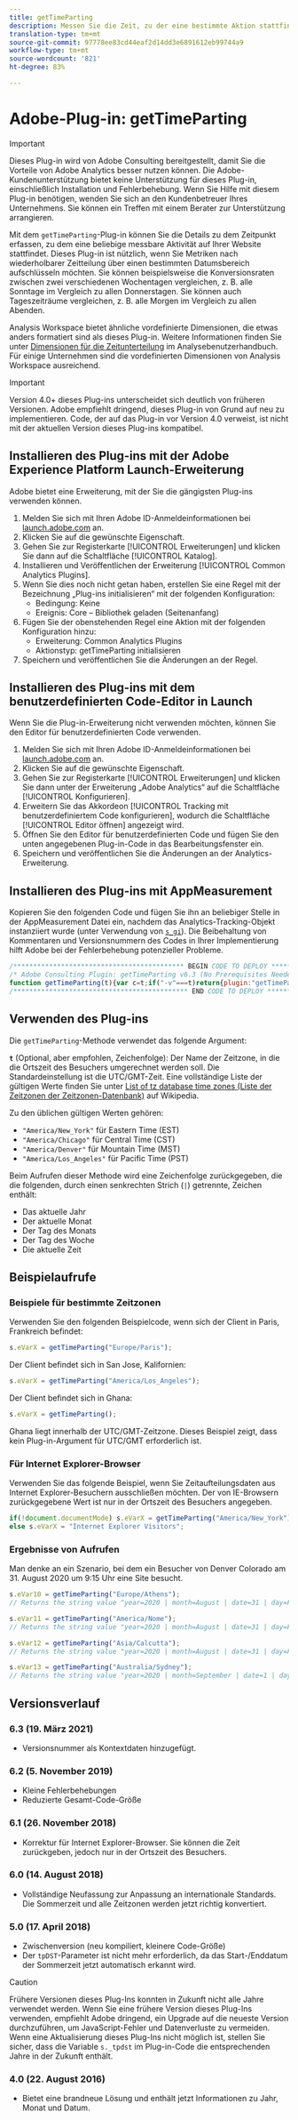 ```yaml
---
title: getTimeParting
description: Messen Sie die Zeit, zu der eine bestimmte Aktion stattfindet.
translation-type: tm+mt
source-git-commit: 97778ee83cd44eaf2d14dd3e6891612eb99744a9
workflow-type: tm+mt
source-wordcount: '821'
ht-degree: 83%

---
```



# Adobe-Plug-in: getTimeParting

>[!IMPORTANT]
>
>Dieses Plug-in wird von Adobe Consulting bereitgestellt, damit Sie die Vorteile von Adobe Analytics besser nutzen können. Die Adobe-Kundenunterstützung bietet keine Unterstützung für dieses Plug-in, einschließlich Installation und Fehlerbehebung. Wenn Sie Hilfe mit diesem Plug-in benötigen, wenden Sie sich an den Kundenbetreuer Ihres Unternehmens. Sie können ein Treffen mit einem Berater zur Unterstützung arrangieren.

Mit dem `getTimeParting`-Plug-in können Sie die Details zu dem Zeitpunkt erfassen, zu dem eine beliebige messbare Aktivität auf Ihrer Website stattfindet. Dieses Plug-in ist nützlich, wenn Sie Metriken nach wiederholbarer Zeitteilung über einen bestimmten Datumsbereich aufschlüsseln möchten. Sie können beispielsweise die Konversionsraten zwischen zwei verschiedenen Wochentagen vergleichen, z. B. alle Sonntage im Vergleich zu allen Donnerstagen. Sie können auch Tageszeiträume vergleichen, z. B. alle Morgen im Vergleich zu allen Abenden.

Analysis Workspace bietet ähnliche vordefinierte Dimensionen, die etwas anders formatiert sind als dieses Plug-in. Weitere Informationen finden Sie unter [Dimensionen für die Zeitunterteilung](/help/analyze/analysis-workspace/components/dimensions/time-parting-dimensions.md) im Analysebenutzerhandbuch. Für einige Unternehmen sind die vordefinierten Dimensionen von Analysis Workspace ausreichend.

>[!IMPORTANT]
>
>Version 4.0+ dieses Plug-ins unterscheidet sich deutlich von früheren Versionen. Adobe empfiehlt dringend, dieses Plug-in von Grund auf neu zu implementieren. Code, der auf das Plug-in vor Version 4.0 verweist, ist nicht mit der aktuellen Version dieses Plug-ins kompatibel.

## Installieren des Plug-ins mit der Adobe Experience Platform Launch-Erweiterung

Adobe bietet eine Erweiterung, mit der Sie die gängigsten Plug-ins verwenden können.

1. Melden Sie sich mit Ihren Adobe ID-Anmeldeinformationen bei [launch.adobe.com](https://launch.adobe.com) an.
1. Klicken Sie auf die gewünschte Eigenschaft.
1. Gehen Sie zur Registerkarte [!UICONTROL Erweiterungen] und klicken Sie dann auf die Schaltfläche [!UICONTROL Katalog].
1. Installieren und Veröffentlichen der Erweiterung [!UICONTROL Common Analytics Plugins].
1. Wenn Sie dies noch nicht getan haben, erstellen Sie eine Regel mit der Bezeichnung „Plug-ins initialisieren“ mit der folgenden Konfiguration:
   * Bedingung: Keine
   * Ereignis: Core – Bibliothek geladen (Seitenanfang)
1. Fügen Sie der obenstehenden Regel eine Aktion mit der folgenden Konfiguration hinzu:
   * Erweiterung: Common Analytics Plugins
   * Aktionstyp: getTimeParting initialisieren
1. Speichern und veröffentlichen Sie die Änderungen an der Regel.

## Installieren des Plug-ins mit dem benutzerdefinierten Code-Editor in Launch

Wenn Sie die Plug-in-Erweiterung nicht verwenden möchten, können Sie den Editor für benutzerdefinierten Code verwenden.

1. Melden Sie sich mit Ihren Adobe ID-Anmeldeinformationen bei [launch.adobe.com](https://launch.adobe.com) an.
1. Klicken Sie auf die gewünschte Eigenschaft.
1. Gehen Sie zur Registerkarte [!UICONTROL Erweiterungen] und klicken Sie dann unter der Erweiterung „Adobe Analytics“ auf die Schaltfläche [!UICONTROL Konfigurieren].
1. Erweitern Sie das Akkordeon [!UICONTROL Tracking mit benutzerdefiniertem Code konfigurieren], wodurch die Schaltfläche [!UICONTROL Editor öffnen] angezeigt wird.
1. Öffnen Sie den Editor für benutzerdefinierten Code und fügen Sie den unten angegebenen Plug-in-Code in das Bearbeitungsfenster ein.
1. Speichern und veröffentlichen Sie die Änderungen an der Analytics-Erweiterung.

## Installieren des Plug-ins mit AppMeasurement

Kopieren Sie den folgenden Code und fügen Sie ihn an beliebiger Stelle in der AppMeasurement Datei ein, nachdem das Analytics-Tracking-Objekt instanziiert wurde (unter Verwendung von [`s_gi`](../functions/s-gi.md)). Die Beibehaltung von Kommentaren und Versionsnummern des Codes in Ihrer Implementierung hilft Adobe bei der Fehlerbehebung potenzieller Probleme.

```js
/******************************************* BEGIN CODE TO DEPLOY *******************************************/
/* Adobe Consulting Plugin: getTimeParting v6.3 (No Prerequisites Needed) */
function getTimeParting(t){var c=t;if("-v"===t)return{plugin:"getTimeParting",version:"6.3"};a:{if("undefined"!==typeof window.s_c_il){var a=0;for(var b;a<window.s_c_il.length;a++)if(b=window.s_c_il[a],b._c&&"s_c"===b._c){a=b;break a}}a=void 0}"undefined"!==typeof a&&(a.contextData.getTimeParting="6.3");c=document.documentMode?void 0:c||"Etc/GMT";a=(new Date).toLocaleDateString("en-US",{timeZone:c,minute:"numeric",hour:"numeric",weekday:"long",day:"numeric",year:"numeric",month:"long"});a=/([a-zA-Z]+).*?([a-zA-Z]+).*?([0-9]+).*?([0-9]+)(.*?)([0-9])(.*)/.exec(a);return"year="+a[4]+" | month="+a[2]+" | date="+a[3]+" | day="+a[1]+" | time="+(a[6]+a[7])};
/******************************************** END CODE TO DEPLOY ********************************************/
```

## Verwenden des Plug-ins

Die `getTimeParting`-Methode verwendet das folgende Argument:

**`t`** (Optional, aber empfohlen, Zeichenfolge): Der Name der Zeitzone, in die die Ortszeit des Besuchers umgerechnet werden soll.  Die Standardeinstellung ist die UTC/GMT-Zeit. Eine vollständige Liste der gültigen Werte finden Sie unter [List of tz database time zones (Liste der Zeitzonen der Zeitzonen-Datenbank)](https://en.wikipedia.org/wiki/List_of_tz_database_time_zones) auf Wikipedia.

Zu den üblichen gültigen Werten gehören:

* `"America/New_York"` für Eastern Time (EST)
* `"America/Chicago"` für Central Time (CST)
* `"America/Denver"` für Mountain Time (MST)
* `"America/Los_Angeles"` für Pacific Time (PST)

Beim Aufrufen dieser Methode wird eine Zeichenfolge zurückgegeben, die die folgenden, durch einen senkrechten Strich (`|`) getrennte, Zeichen enthält:

* Das aktuelle Jahr
* Der aktuelle Monat
* Der Tag des Monats
* Der Tag des Woche
* Die aktuelle Zeit

## Beispielaufrufe

### Beispiele für bestimmte Zeitzonen

Verwenden Sie den folgenden Beispielcode, wenn sich der Client in Paris, Frankreich befindet:

```js
s.eVarX = getTimeParting("Europe/Paris");
```

Der Client befindet sich in San Jose, Kalifornien:

```js
s.eVarX = getTimeParting("America/Los_Angeles");
```

Der Client befindet sich in Ghana:

```js
s.eVarX = getTimeParting();
```

Ghana liegt innerhalb der UTC/GMT-Zeitzone. Dieses Beispiel zeigt, dass kein Plug-in-Argument für UTC/GMT erforderlich ist.

### Für Internet Explorer-Browser

Verwenden Sie das folgende Beispiel, wenn Sie Zeitaufteilungsdaten aus Internet Explorer-Besuchern ausschließen möchten. Der von IE-Browsern zurückgegebene Wert ist nur in der Ortszeit des Besuchers angegeben.

```js
if(!document.documentMode) s.eVarX = getTimeParting("America/New_York");
else s.eVarX = "Internet Explorer Visitors";
```

### Ergebnisse von Aufrufen

Man denke an ein Szenario, bei dem ein Besucher von Denver Colorado am 31. August 2020 um 9:15 Uhr eine Site besucht.

```js
s.eVar10 = getTimeParting("Europe/Athens");
// Returns the string value "year=2020 | month=August | date=31 | day=Friday | time=6:15 PM"

s.eVar11 = getTimeParting("America/Nome");
// Returns the string value "year=2020 | month=August | date=31 | day=Friday | time=6:15 AM"

s.eVar12 = getTimeParting("Asia/Calcutta");
// Returns the string value "year=2020 | month=August | date=31 | day=Friday | time=8:45 PM"

s.eVar13 = getTimeParting("Australia/Sydney");
// Returns the string value "year=2020 | month=September | date=1 | day=Saturday | time=1:15 AM"
```

## Versionsverlauf

### 6.3 (19. März 2021)

* Versionsnummer als Kontextdaten hinzugefügt.

### 6.2 (5. November 2019)

* Kleine Fehlerbehebungen
* Reduzierte Gesamt-Code-Größe

### 6.1 (26. November 2018)

* Korrektur für Internet Explorer-Browser. Sie können die Zeit zurückgeben, jedoch nur in der Ortszeit des Besuchers.

### 6.0 (14. August 2018)

* Vollständige Neufassung zur Anpassung an internationale Standards. Die Sommerzeit und alle Zeitzonen werden jetzt richtig konvertiert.

### 5.0 (17. April 2018)

* Zwischenversion (neu kompiliert, kleinere Code-Größe)
* Der `tpDST`-Parameter ist nicht mehr erforderlich, da das Start-/Enddatum der Sommerzeit jetzt automatisch erkannt wird.

>[!CAUTION]
>
>Frühere Versionen dieses Plug-Ins konnten in Zukunft nicht alle Jahre verwendet werden. Wenn Sie eine frühere Version dieses Plug-Ins verwenden, empfiehlt Adobe dringend, ein Upgrade auf die neueste Version durchzuführen, um JavaScript-Fehler und Datenverluste zu vermeiden. Wenn eine Aktualisierung dieses Plug-Ins nicht möglich ist, stellen Sie sicher, dass die Variable `s._tpdst` im Plug-in-Code die entsprechenden Jahre in der Zukunft enthält.

### 4.0 (22. August 2016)

* Bietet eine brandneue Lösung und enthält jetzt Informationen zu Jahr, Monat und Datum.
